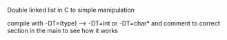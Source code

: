 Double linked list in C to simple manipulation

compile with -DT=(type) --> -DT=int or -DT=char* and comment to correct section in the main to see how it works